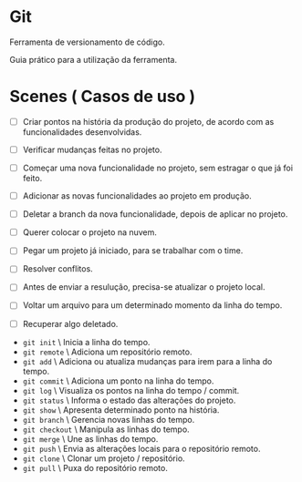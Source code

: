 # Git
Ferramenta de versionamento de código.

Guia prático para a utilização da ferramenta.

# Scenes ( Casos de uso )

- [ ] Criar pontos na história da produção do projeto, de acordo com as funcionalidades desenvolvidas.

- [ ] Verificar mudanças feitas no projeto.

- [ ] Começar uma nova funcionalidade no projeto, sem estragar o que já foi feito.
- [ ] Adicionar as novas funcionalidades ao projeto em produção.
- [ ] Deletar a branch da nova funcionalidade, depois de aplicar no projeto.

- [ ] Querer colocar o projeto na nuvem.

- [ ] Pegar um projeto já iniciado, para se trabalhar com o time.
- [ ] Resolver conflitos.
- [ ] Antes de enviar a resulução, precisa-se atualizar o projeto local.

- [ ] Voltar um arquivo para um determinado momento da linha do tempo.

- [ ] Recuperar algo deletado.

* `git init` \\ Inicia a linha do tempo.
* `git remote` \\ Adiciona um repositório remoto.
* `git add` \\ Adiciona ou atualiza mudanças para irem para a linha do tempo.
* `git commit` \\ Adiciona um ponto na linha do tempo.
* `git log` \\ Visualiza os pontos na linha do tempo / commit.
* `git status` \\ Informa o estado das alterações do projeto.
* `git show` \\ Apresenta determinado ponto na história.
* `git branch` \\ Gerencia novas linhas do tempo.
* `git checkout` \\ Manipula as linhas do tempo.
* `git merge` \\ Une as linhas do tempo.
* `git push` \\ Envia as alterações locais para o repositório remoto.
* `git clone` \\ Clonar um projeto / repositório.
* `git pull` \\ Puxa do repositório remoto.
